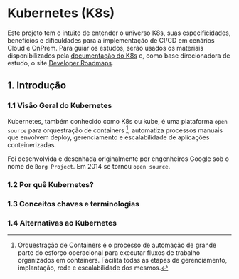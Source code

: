 # Kubernetes (K8s)

Este projeto tem o intuito de entender o universo K8s, suas especificidades, benefícios e dificuldades para a implementação de CI/CD em cenários Cloud e OnPrem. Para guiar os estudos, serão usados os materiais disponibilizados pela [documentação do K8s](https://kubernetes.io/pt-br/docs/home/) e, como base direcionadora de estudo, o site [Developer Roadmaps](https://roadmap.sh/kubernetes).  

## 1. Introdução  

### 1.1 Visão Geral do Kubernetes  
Kubernetes, também conhecido como K8s ou kube, é uma plataforma `open source` para orquestração de containers [^1], automatiza processos manuais que envolvem deploy, gerenciamento e escalabilidade de aplicações conteinerizadas.  

Foi desenvolvida e desenhada originalmente por engenheiros Google sob o nome de `Borg Project`. Em 2014 se tornou `open source`.


[^1]: Orquestração de Containers é o processo de automação de grande parte do esforço operacional para executar fluxos de trabalho organizados em containers. Facilita todas as etapas de gerenciamento, implantação, rede e escalabilidade dos mesmos.

### 1.2 Por quê Kubernetes?  

### 1.3 Conceitos chaves e terminologias  

### 1.4 Alternativas ao Kubernetes